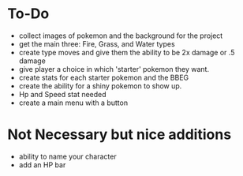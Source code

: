 # To-Do
- collect images of pokemon and the background for the project 
- get the main three: Fire, Grass, and Water types
- create type moves and give them the ability to be 2x damage or .5 damage 
- give player a choice in which 'starter' pokemon they want. 
- create stats for each starter pokemon and the BBEG
- create the ability for a shiny pokemon to show up. 
- Hp and Speed stat needed
- create a main menu with a button



# Not Necessary but nice additions
- ability to name your character
- add an HP bar 

